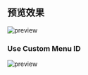 ## 预览效果

![preview](https://img.alicdn.com/imgextra/i4/O1CN01o3ivub1stRRuak1xq_!!6000000005824-2-tps-1250-881.png)


### Use Custom Menu ID

![preview](https://img.alicdn.com/imgextra/i3/O1CN016Q3Wv91FI6B59gOlb_!!6000000000463-1-tps-1200-807.gif)
